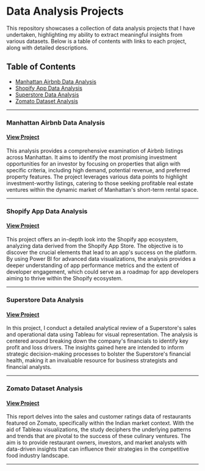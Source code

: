 # Data Analysis Projects

This repository showcases a collection of data analysis projects that I have undertaken, highlighting my ability to extract meaningful insights from various datasets. Below is a table of contents with links to each project, along with detailed descriptions.

## Table of Contents

- [Manhattan Airbnb Data Analysis](https://github.com/Soberano27/Data_projects_TripleTen/tree/main/Manhattan_Airbnb_Data_Analysis)
- [Shopify App Data Analysis](https://github.com/Soberano27/Data_projects_TripleTen/tree/main/Shopify_App_Data_Analysis)
- [Superstore Data Analysis](https://github.com/Soberano27/Data_projects_TripleTen/tree/main/Superstore_Data_Analysis)
- [Zomato Dataset Analysis](https://github.com/Soberano27/Data_projects_TripleTen/tree/main/Zomata_Dataset_Analysis)

---

### Manhattan Airbnb Data Analysis

#### [View Project](https://github.com/Soberano27/Data_projects_TripleTen/tree/main/Manhattan_Airbnb_Data_Analysis)

This analysis provides a comprehensive examination of Airbnb listings across Manhattan. It aims to identify the most promising investment opportunities for an investor by focusing on properties that align with specific criteria, including high demand, potential revenue, and preferred property features. The project leverages various data points to highlight investment-worthy listings, catering to those seeking profitable real estate ventures within the dynamic market of Manhattan's short-term rental space.

---

### Shopify App Data Analysis

#### [View Project](https://github.com/Soberano27/Data_projects_TripleTen/tree/main/Shopify_App_Data_Analysis)

This project offers an in-depth look into the Shopify app ecosystem, analyzing data derived from the Shopify App Store. The objective is to discover the crucial elements that lead to an app's success on the platform. By using Power BI for advanced data visualizations, the analysis provides a deeper understanding of app performance metrics and the extent of developer engagement, which could serve as a roadmap for app developers aiming to thrive within the Shopify ecosystem.

---

### Superstore Data Analysis

#### [View Project](https://github.com/Soberano27/Data_projects_TripleTen/tree/main/Superstore_Data_Analysis)

In this project, I conduct a detailed analytical review of a Superstore's sales and operational data using Tableau for visual representation. The analysis is centered around breaking down the company's financials to identify key profit and loss drivers. The insights gained here are intended to inform strategic decision-making processes to bolster the Superstore's financial health, making it an invaluable resource for business strategists and financial analysts.

---

### Zomato Dataset Analysis

#### [View Project](https://github.com/Soberano27/Data_projects_TripleTen/tree/main/Zomata_Dataset_Analysis)

This report delves into the sales and customer ratings data of restaurants featured on Zomato, specifically within the Indian market context. With the aid of Tableau visualizations, the study deciphers the underlying patterns and trends that are pivotal to the success of these culinary ventures. The aim is to provide restaurant owners, investors, and market analysts with data-driven insights that can influence their strategies in the competitive food industry landscape.

---
